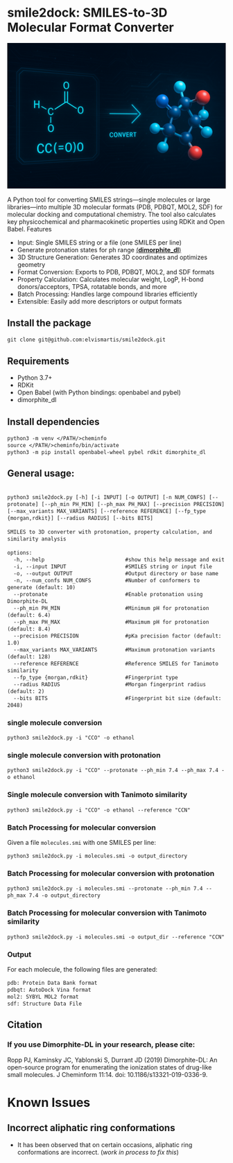 # smile2dock: SMILES-to-3D Molecular Format Converter
 ![image](smile2dock.png)
 
A Python tool for converting SMILES strings—single molecules or large libraries—into multiple 3D molecular formats (PDB, PDBQT, MOL2, SDF) for molecular docking and computational chemistry. The tool also calculates key physicochemical and pharmacokinetic properties using RDKit and Open Babel.
Features
- Input: Single SMILES string or a file (one SMILES per line)
- Generate protonation states for ph range [(**dimorphite_dl**)](https://durrantlab.github.io/dimorphite_dl/)
- 3D Structure Generation: Generates 3D coordinates and optimizes geometry
- Format Conversion: Exports to PDB, PDBQT, MOL2, and SDF formats
- Property Calculation: Calculates molecular weight, LogP, H-bond donors/acceptors, TPSA, rotatable bonds, and more
- Batch Processing: Handles large compound libraries efficiently
- Extensible: Easily add more descriptors or output formats

## Install the package

```
git clone git@github.com:elvismartis/smile2dock.git
```

## Requirements
- Python 3.7+
- RDKit
- Open Babel (with Python bindings: openbabel and pybel)
- dimorphite_dl

## Install dependencies
 ```
python3 -m venv </PATH/>cheminfo
source </PATH/>cheminfo/bin/activate
python3 -m pip install openbabel-wheel pybel rdkit dimorphite_dl
```

## General usage:
```

python3 smile2dock.py [-h] [-i INPUT] [-o OUTPUT] [-n NUM_CONFS] [--protonate] [--ph_min PH_MIN] [--ph_max PH_MAX] [--precision PRECISION] [--max_variants MAX_VARIANTS] [--reference REFERENCE] [--fp_type {morgan,rdkit}] [--radius RADIUS] [--bits BITS]

SMILES to 3D converter with protonation, property calculation, and similarity analysis

options:
  -h, --help                          #show this help message and exit
  -i, --input INPUT                   #SMILES string or input file
  -o, --output OUTPUT                 #Output directory or base name
  -n, --num_confs NUM_CONFS           #Number of conformers to generate (default: 10)
  --protonate                         #Enable protonation using Dimorphite-DL
  --ph_min PH_MIN                     #Minimum pH for protonation (default: 6.4)
  --ph_max PH_MAX                     #Maximum pH for protonation (default: 8.4)
  --precision PRECISION               #pKa precision factor (default: 1.0)
  --max_variants MAX_VARIANTS         #Maximum protonation variants (default: 128)
  --reference REFERENCE               #Reference SMILES for Tanimoto similarity
  --fp_type {morgan,rdkit}            #Fingerprint type
  --radius RADIUS                     #Morgan fingerprint radius (default: 2)
  --bits BITS                         #Fingerprint bit size (default: 2048)
```

### single molecule conversion

```
python3 smile2dock.py -i "CCO" -o ethanol
```
### single molecule conversion with protonation

```
python3 smile2dock.py -i "CCO" --protonate --ph_min 7.4 --ph_max 7.4 -o ethanol
```

### Single molecule conversion with Tanimoto similarity
```
python3 smile2dock.py -i "CCO" -o ethanol --reference "CCN"
```

### Batch Processing for molecular conversion
Given a file `molecules.smi` with one SMILES per line:
```
python3 smile2dock.py -i molecules.smi -o output_directory
```

### Batch Processing for molecular conversion with protonation

```
python3 smile2dock.py -i molecules.smi --protonate --ph_min 7.4 --ph_max 7.4 -o output_directory
```

### Batch Processing for molecular conversion with Tanimoto similarity
```
python3 smile2dock.py -i molecules.smi -o output_dir --reference "CCN"
```

### Output
For each molecule, the following files are generated:
```
pdb: Protein Data Bank format
pdbqt: AutoDock Vina format
mol2: SYBYL MOL2 format
sdf: Structure Data File
```

## Citation

### If you use Dimorphite-DL in your research, please cite:

Ropp PJ, Kaminsky JC, Yablonski S, Durrant JD (2019) Dimorphite-DL: An open-source program for enumerating the ionization states of drug-like small molecules. J Cheminform 11:14. doi: 10.1186/s13321-019-0336-9.

# Known Issues

## Incorrect aliphatic ring conformations
- It has been observed that on certain occasions, aliphatic ring conformations are incorrect. (*work in process to fix this*)

